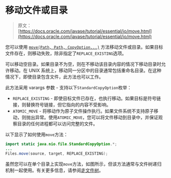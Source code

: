 # 移动文件或目录

> 原文： [https://docs.oracle.com/javase/tutorial/essential/io/move.html](https://docs.oracle.com/javase/tutorial/essential/io/move.html)

您可以使用 [`move(Path, Path, CopyOption...)`](https://docs.oracle.com/javase/8/docs/api/java/nio/file/Files.html#move-java.nio.file.Path-java.nio.file.Path-java.nio.file.CopyOption...-) 方法移动文件或目录。如果目标文件存在，则移动失败，除非指定了`REPLACE_EXISTING`选项。

可以移动空目录。如果目录不为空，则在不移动该目录内容的情况下移动目录时允许移动。在 UNIX 系统上，移动同一分区中的目录通常包括重命名目录。在这种情况下，即使目录包含文件，此方法也可以工作。

此方法采用 varargs 参数 - 支持以下`StandardCopyOption`枚举：

*   `REPLACE_EXISTING` - 即使目标文件已存在，也执行移动。如果目标是符号链接，则替换符号链接，但它指向的内容不受影响。
*   `ATOMIC_MOVE` - 将移动作为原子文件操作执行。如果文件系统不支持原子移动，则抛出异常。使用`ATOMIC_MOVE`，您可以将文件移动到目录中，并保证观察目录的任何进程都可以访问完整的文件。

以下显示了如何使用`move`方法：

```java
import static java.nio.file.StandardCopyOption.*;
...
Files.move(source, target, REPLACE_EXISTING);

```

虽然您可以在单个目录上实现`move`方法，如图所示，但该方法通常与文件树递归机制一起使用。有关更多信息，请参阅[走文件树](walk.html)。